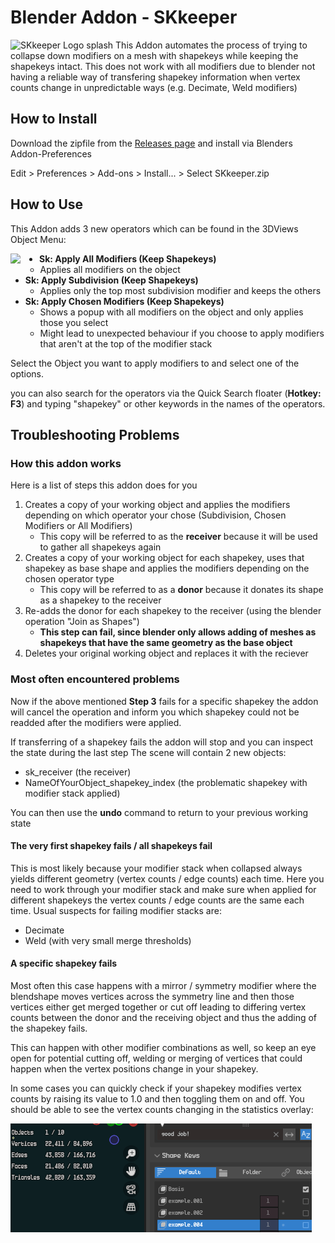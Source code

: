 # Blender Addon - SKkeeper

![SKkeeper Logo splash](images/skkeeper_splash.png) This Addon automates the process of trying to collapse down
modifiers on a mesh with shapekeys while keeping the shapekeys intact. This does not work with all modifiers due to
blender not having a reliable way of transfering shapekey information when vertex counts change in unpredictable ways
(e.g. Decimate, Weld modifiers)

## How to Install

Download the zipfile from the [Releases page](https://github.com/smokejohn/SKkeeper/releases) and install via Blenders
Addon-Preferences

Edit > Preferences > Add-ons > Install... > Select SKkeeper.zip

## How to Use

This Addon adds 3 new operators which can be found in the 3DViews Object Menu:

<img style="margin-right: 30px;" align="left" src="images/bl_gui_3DVIEW_MT_object.png"/>

* **Sk: Apply All Modifiers (Keep Shapekeys)**
  * Applies all modifiers on the object
* **Sk: Apply Subdivision (Keep Shapekeys)**
  * Applies only the top most subdivision modifier and keeps the others
* **Sk: Apply Chosen Modifiers (Keep Shapekeys)**
  * Shows a popup with all modifiers on the object and only applies those you select
  * Might lead to unexpected behaviour if you choose to apply modifiers that aren't at the top of the modifier stack

Select the Object you want to apply modifiers to and select one of the options.

you can also search for the operators via the Quick Search floater (**Hotkey: F3**) and typing "shapekey" or other
keywords in the names of the operators.

## Troubleshooting Problems

### How this addon works

Here is a list of steps this addon does for you

1. Creates a copy of your working object and applies the modifiers depending on which operator your chose (Subdivision,
   Chosen Modifiers or All Modifiers)
   * This copy will be referred to as the **receiver** because it will be used to gather all shapekeys again
2. Creates a copy of your working object for each shapekey, uses that shapekey as base shape and applies the modifiers
depending on the chosen operator type
   * This copy will be referred to as a **donor** because it donates its shape as a shapekey to the receiver
3. Re-adds the donor for each shapekey to the receiver (using the blender operation "Join as Shapes")
   * **This step can fail, since blender only allows adding of meshes as shapekeys that have the same geometry as the
     base object**
4. Deletes your original working object and replaces it with the reciever

### Most often encountered problems

Now if the above mentioned **Step 3** fails for a specific shapekey the addon will cancel the operation and inform you
which shapekey could not be readded after the modifiers were applied.

If transferring of a shapekey fails the addon will stop and you can inspect the state during the last step
The scene will contain 2 new objects:
* sk\_receiver (the receiver)
* NameOfYourObject\_shapekey\_index (the problematic shapekey with modifier stack applied)

You can then use the **undo** command to return to your previous working state

#### The very first shapekey fails / all shapekeys fail

This is most likely because your modifier stack when collapsed always yields different geometry (vertex counts / edge
counts) each time. Here you need to work through your modifier stack and make sure when applied for different shapekeys
the vertex counts / edge counts are the same each time. Usual suspects for failing modifier stacks are:

* Decimate
* Weld (with very small merge thresholds)

#### A specific shapekey fails

Most often this case happens with a mirror / symmetry modifier where the blendshape moves vertices across the symmetry
line and then those vertices either get merged together or cut off leading to differing vertex counts between the
donor and the receiving object and thus the adding of the shapekey fails.

This can happen with other modifier combinations as well, so keep an eye open for potential cutting off, welding or
merging of vertices that could happen when the vertex positions change in your shapekey.

In some cases you can quickly check if your shapekey modifies vertex counts by raising its value to 1.0 and then
toggling them on and off. You should be able to see the vertex counts changing in the statistics overlay:

![animation showing changing vertex counts when toggling shapekey](images/shapekey_changing_geometry.gif)
